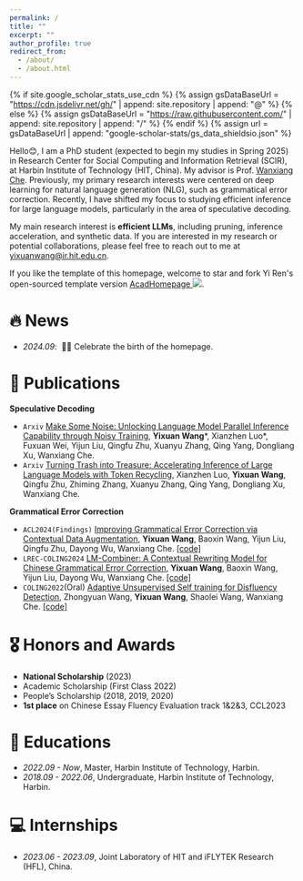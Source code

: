 ```yaml
---
permalink: /
title: ""
excerpt: ""
author_profile: true
redirect_from: 
  - /about/
  - /about.html
---
```


{% if site.google_scholar_stats_use_cdn %}
{% assign gsDataBaseUrl = "https://cdn.jsdelivr.net/gh/" | append: site.repository | append: "@" %}
{% else %}
{% assign gsDataBaseUrl = "https://raw.githubusercontent.com/" | append: site.repository | append: "/" %}
{% endif %}
{% assign url = gsDataBaseUrl | append: "google-scholar-stats/gs_data_shieldsio.json" %}

<span class='anchor' id='about-me'></span>
Hello😊, I am a PhD student (expected to begin my studies in Spring 2025) in Research Center for Social Computing and Information Retrieval (SCIR), at Harbin Institute of Technology (HIT, China).
My advisor is Prof. [Wanxiang Che](http://ir.hit.edu.cn/~car/).
Previously, my primary research interests were centered on deep learning for natural language generation (NLG), such as grammatical error correction. Recently, I have shifted my focus to studying efficient inference for large language models, particularly in the area of speculative decoding.

My main research interest is **efficient LLMs**, including pruning, inference acceleration, and synthetic data.
If you are interested in my research or potential collaborations, please feel free to reach out to me at [yixuanwang@ir.hit.edu.cn](yixuanwang@ir.hit.edu.cn).

If you like the template of this homepage, welcome to star and fork Yi Ren's open-sourced template version [AcadHomepage ![](https://img.shields.io/github/stars/RayeRen/acad-homepage.github.io?style=social)](https://github.com/RayeRen/acad-homepage.github.io).

# 🔥 News
- *2024.09*: &nbsp;🎉🎉 Celebrate the birth of the homepage.

# 📝 Publications 
**Speculative Decoding**
- ``Arxiv`` [Make Some Noise: Unlocking Language Model Parallel Inference Capability through Noisy Training](https://arxiv.org/abs/2406.17404), **Yixuan Wang***, Xianzhen Luo*, Fuxuan Wei, Yijun Liu, Qingfu Zhu, Xuanyu Zhang, Qing Yang, Dongliang Xu, Wanxiang Che.
- ``Arxiv`` [Turning Trash into Treasure: Accelerating Inference of Large Language Models with Token Recycling](https://arxiv.org/abs/2408.08696), Xianzhen Luo, **Yixuan Wang**, Qingfu Zhu, Zhiming Zhang, Xuanyu Zhang, Qing Yang, Dongliang Xu, Wanxiang Che.

**Grammatical Error Correction**
- ``ACL2024(Findings)`` [Improving Grammatical Error Correction via Contextual Data Augmentation](https://aclanthology.org/2024.findings-acl.647.pdf), **Yixuan Wang**, Baoxin Wang, Yijun Liu, Qingfu Zhu, Dayong Wu, Wanxiang Che.
[[code]](https://github.com/wyxstriker/CDA4GEC)
- ``LREC-COLING2024`` [LM-Combiner: A Contextual Rewriting Model for Chinese Grammatical Error Correction](https://aclanthology.org/2024.lrec-main.934.pdf), **Yixuan Wang**, Baoxin Wang, Yijun Liu, Dayong Wu, Wanxiang Che.
[[code]](https://github.com/wyxstriker/LM-Combiner)
- ``COLING2022``(Oral) [Adaptive Unsupervised Self training for Disfluency Detection](https://aclanthology.org/2022.coling-1.632.pdf), Zhongyuan Wang, **Yixuan Wang**, Shaolei Wang, Wanxiang Che.
[[code]](https://github.com/wyxstriker/ReweightingDisfluency)

# 🎖 Honors and Awards
- **National Scholarship** (2023)
- Academic Scholarship (First Class 2022)
- People’s Scholarship (2018, 2019, 2020)
- **1st place** on Chinese Essay Fluency Evaluation track 1&2&3, CCL2023

# 📖 Educations
- *2022.09 - Now*, Master, Harbin Institute of Technology, Harbin.
- *2018.09 - 2022.06*, Undergraduate, Harbin Institute of Technology, Harbin.

# 💻 Internships
- *2023.06 - 2023.09*, Joint Laboratory of HIT and iFLYTEK Research (HFL), China.
